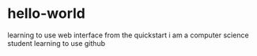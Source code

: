 # hello-world
learning to use web interface from the quickstart
i am a computer science student learning to use github
